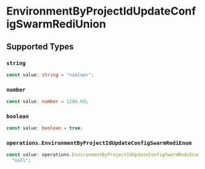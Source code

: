 # EnvironmentByProjectIdUpdateConfigSwarmRediUnion


## Supported Types

### `string`

```typescript
const value: string = "<value>";
```

### `number`

```typescript
const value: number = 1284.03;
```

### `boolean`

```typescript
const value: boolean = true;
```

### `operations.EnvironmentByProjectIdUpdateConfigSwarmRediEnum`

```typescript
const value: operations.EnvironmentByProjectIdUpdateConfigSwarmRediEnum =
  "null";
```

